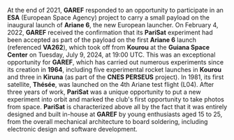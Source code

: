 At the end of 2021, **GAREF** responded to an opportunity to participate in an **ESA** (European Space Agency) project to carry a small payload on the inaugural launch of **Ariane 6**, the new European launcher. On February 4, 2022, **GAREF** received the confirmation that its **PariSat** experiment had been accepted as part of the payload on the first **Ariane 6** launch (referenced **VA262**), which took off from **Kourou** at the **Guiana Space Center** on Tuesday, July 9, 2024, at 19:00 UTC.
&NewLine;This was an exceptional opportunity for **GAREF**, which has carried out numerous experiments since its creation in **1964**, including five experimental rocket launches in **Kourou** and three in **Kiruna** (as part of the **CNES PERSEUS** project). In 1981, its first satellite, **Thésée**, was launched on the 4th Ariane test flight (L04).
&NewLine;After three years of work, **PariSat** was a unique opportunity to put a new experiment into orbit and marked the club's first opportunity to take photos from space. **PariSat** is characterized above all by the fact that it was entirely designed and built in-house at **GAREF** by young enthusiasts aged 15 to 25, from the overall mechanical architecture to board soldering, including electronic design and software development.
